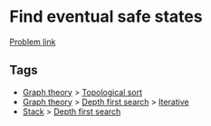 # Find eventual safe states

[Problem link](https://leetcode.com/problems/find-eventual-safe-states/)

## Tags

* [Graph theory](/README.md#Graph_theory) > [Topological sort](/README.md#Graph_theory-Topological_sort)
* [Graph theory](/README.md#Graph_theory) > [Depth first search](/README.md#Graph_theory-Depth_first_search) > [Iterative](/README.md#Graph_theory-Depth_first_search-Iterative)
* [Stack](/README.md#Stack) > [Depth first search](/README.md#Stack-Depth_first_search)
